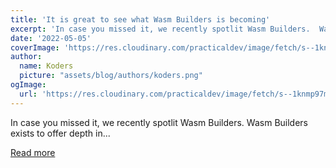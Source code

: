 ```yaml
---
title: 'It is great to see what Wasm Builders is becoming'
excerpt: 'In case you missed it, we recently spotlit Wasm Builders.  Wasm Builders exists to offer depth in...'
date: '2022-05-05'
coverImage: 'https://res.cloudinary.com/practicaldev/image/fetch/s--1knmp97m--/c_imagga_scale,f_auto,fl_progressive,h_420,q_auto,w_1000/https://dev-to-uploads.s3.amazonaws.com/uploads/articles/n9zgr6xh59kuqclnt6u5.png'
author:
  name: Koders
  picture: "assets/blog/authors/koders.png"
ogImage:
  url: 'https://res.cloudinary.com/practicaldev/image/fetch/s--1knmp97m--/c_imagga_scale,f_auto,fl_progressive,h_420,q_auto,w_1000/https://dev-to-uploads.s3.amazonaws.com/uploads/articles/n9zgr6xh59kuqclnt6u5.png'
---
```


In case you missed it, we recently spotlit Wasm Builders.  Wasm Builders exists to offer depth in...

[Read more](https://dev.to/devteam/it-is-great-to-see-what-wasm-builders-is-becoming-272j)
